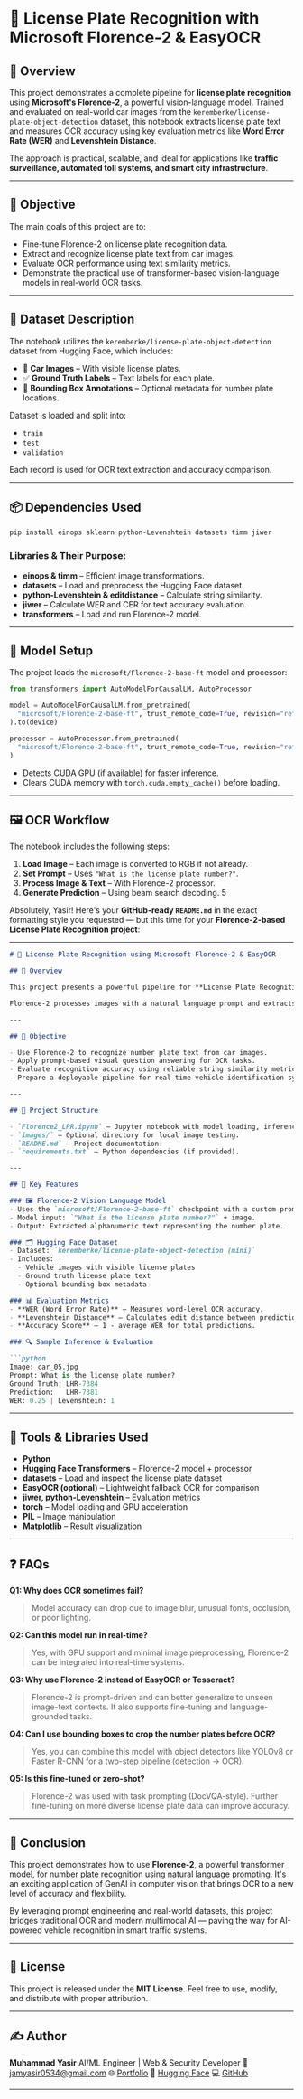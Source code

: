 
# 🚗 License Plate Recognition with Microsoft Florence-2 & EasyOCR

## 📌 Overview

This project demonstrates a complete pipeline for **license plate recognition** using **Microsoft's Florence-2**, a powerful vision-language model. Trained and evaluated on real-world car images from the `keremberke/license-plate-object-detection` dataset, this notebook extracts license plate text and measures OCR accuracy using key evaluation metrics like **Word Error Rate (WER)** and **Levenshtein Distance**.

The approach is practical, scalable, and ideal for applications like **traffic surveillance, automated toll systems, and smart city infrastructure**.

---

## 🎯 Objective

The main goals of this project are to:

- Fine-tune Florence-2 on license plate recognition data.
- Extract and recognize license plate text from car images.
- Evaluate OCR performance using text similarity metrics.
- Demonstrate the practical use of transformer-based vision-language models in real-world OCR tasks.

---

## 📂 Dataset Description

The notebook utilizes the `keremberke/license-plate-object-detection` dataset from Hugging Face, which includes:

- 📸 **Car Images** – With visible license plates.
- ✅ **Ground Truth Labels** – Text labels for each plate.
- 🧱 **Bounding Box Annotations** – Optional metadata for number plate locations.

Dataset is loaded and split into:
- `train`  
- `test`  
- `validation`

Each record is used for OCR text extraction and accuracy comparison.

---

## 📦 Dependencies Used

```bash
pip install einops sklearn python-Levenshtein datasets timm jiwer
````

### Libraries & Their Purpose:

* **einops & timm** – Efficient image transformations.
* **datasets** – Load and preprocess the Hugging Face dataset.
* **python-Levenshtein & editdistance** – Calculate string similarity.
* **jiwer** – Calculate WER and CER for text accuracy evaluation.
* **transformers** – Load and run Florence-2 model.

---

## 🧠 Model Setup

The project loads the `microsoft/Florence-2-base-ft` model and processor:

```python
from transformers import AutoModelForCausalLM, AutoProcessor

model = AutoModelForCausalLM.from_pretrained(
  "microsoft/Florence-2-base-ft", trust_remote_code=True, revision="refs/pr/6"
).to(device)

processor = AutoProcessor.from_pretrained(
  "microsoft/Florence-2-base-ft", trust_remote_code=True, revision="refs/pr/6"
)
```

* Detects CUDA GPU (if available) for faster inference.
* Clears CUDA memory with `torch.cuda.empty_cache()` before loading.

---

## 🖼 OCR Workflow

The notebook includes the following steps:

1. **Load Image** – Each image is converted to RGB if not already.
2. **Set Prompt** – Uses `"What is the license plate number?"`.
3. **Process Image & Text** – With Florence-2 processor.
4. **Generate Prediction** – Using beam search decoding.
   5


Absolutely, Yasir! Here's your **GitHub-ready `README.md`** in the exact formatting style you requested — but this time for your **Florence-2-based License Plate Recognition project**:

---

````markdown
# 🚗 License Plate Recognition using Microsoft Florence-2 & EasyOCR

## 📌 Overview

This project presents a powerful pipeline for **License Plate Recognition (LPR)** using Microsoft's **Florence-2** vision-language model, fine-tuned on car images with visible number plates. Paired with Hugging Face's dataset utilities and evaluated with OCR accuracy metrics like **Word Error Rate (WER)** and **Levenshtein Distance**, this solution aims to bridge the gap between modern Transformer-based models and real-world license plate recognition tasks.

Florence-2 processes images with a natural language prompt and extracts text in an image-to-text fashion, enabling a flexible and scalable OCR approach ideal for surveillance, tolling, traffic enforcement, and smart city systems.

---

## 🧠 Objective

- Use Florence-2 to recognize number plate text from car images.
- Apply prompt-based visual question answering for OCR tasks.
- Evaluate recognition accuracy using reliable string similarity metrics.
- Prepare a deployable pipeline for real-time vehicle identification systems.

---

## 📂 Project Structure

- `Florence2_LPR.ipynb` – Jupyter notebook with model loading, inference, and evaluation.
- `images/` – Optional directory for local image testing.
- `README.md` – Project documentation.
- `requirements.txt` – Python dependencies (if provided).

---

## 🔧 Key Features

### 🖼 Florence-2 Vision Language Model
- Uses the `microsoft/Florence-2-base-ft` checkpoint with a custom prompt.
- Model input: `"What is the license plate number?"` + image.
- Output: Extracted alphanumeric text representing the number plate.

### 🗂 Hugging Face Dataset
- Dataset: `keremberke/license-plate-object-detection (mini)`
- Includes:
  - Vehicle images with visible license plates
  - Ground truth license plate text
  - Optional bounding box metadata

### 📊 Evaluation Metrics
- **WER (Word Error Rate)** – Measures word-level OCR accuracy.
- **Levenshtein Distance** – Calculates edit distance between prediction and ground truth.
- **Accuracy Score** – 1 - average WER for total predictions.

### 🔍 Sample Inference & Evaluation

```python
Image: car_05.jpg
Prompt: What is the license plate number?
Ground Truth: LHR-7384
Prediction:   LHR-7381
WER: 0.25 | Levenshtein: 1
````

---

## 🧰 Tools & Libraries Used

* **Python**
* **Hugging Face Transformers** – Florence-2 model + processor
* **datasets** – Load and inspect the license plate dataset
* **EasyOCR (optional)** – Lightweight fallback OCR for comparison
* **jiwer, python-Levenshtein** – Evaluation metrics
* **torch** – Model loading and GPU acceleration
* **PIL** – Image manipulation
* **Matplotlib** – Result visualization

---

## ❓ FAQs

**Q1: Why does OCR sometimes fail?**

> Model accuracy can drop due to image blur, unusual fonts, occlusion, or poor lighting.

**Q2: Can this model run in real-time?**

> Yes, with GPU support and minimal image preprocessing, Florence-2 can be integrated into real-time systems.

**Q3: Why use Florence-2 instead of EasyOCR or Tesseract?**

> Florence-2 is prompt-driven and can better generalize to unseen image-text contexts. It also supports fine-tuning and language-grounded tasks.

**Q4: Can I use bounding boxes to crop the number plates before OCR?**

> Yes, you can combine this model with object detectors like YOLOv8 or Faster R-CNN for a two-step pipeline (detection → OCR).

**Q5: Is this fine-tuned or zero-shot?**

> Florence-2 was used with task prompting (DocVQA-style). Further fine-tuning on more diverse license plate data can improve accuracy.

---

## 🏁 Conclusion

This project demonstrates how to use **Florence-2**, a powerful transformer model, for number plate recognition using natural language prompting. It's an exciting application of GenAI in computer vision that brings OCR to a new level of accuracy and flexibility.

By leveraging prompt engineering and real-world datasets, this project bridges traditional OCR and modern multimodal AI — paving the way for AI-powered vehicle recognition in smart traffic systems.

---

## 🔐 License

This project is released under the **MIT License**. Feel free to use, modify, and distribute with proper attribution.

---

## ✍️ Author

**Muhammad Yasir**
AI/ML Engineer | Web & Security Developer
📧 [jamyasir0534@gmail.com](mailto:jamyasir0534@gmail.com)
🌐 [Portfolio](https://devsecure.netlify.app)
🤖 [Hugging Face](https://huggingface.co/jamyasir)
💻 [GitHub](https://github.com/devxyasir)

---

